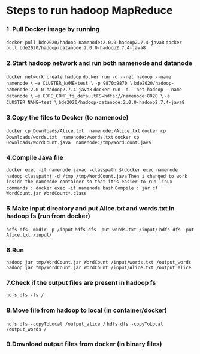 # Steps to run hadoop MapReduce
### 1. Pull Docker image by running
``` docker pull bde2020/hadoop-namenode:2.0.0-hadoop2.7.4-java8 ```
``` docker pull bde2020/hadoop-datanode:2.0.0-hadoop2.7.4-java8 ```

### 2.Start hadoop network and run both namenode and datanode
``` docker network create hadoop ```
``` docker run -d --net hadoop --name namenode \ ```
``` -e CLUSTER_NAME=test \ ```
``` -p 9870:9870 \ ```
``` bde2020/hadoop-namenode:2.0.0-hadoop2.7.4-java8 ```
``` docker run -d --net hadoop --name datanode \ ```
``` -e CORE_CONF_fs_defaultFS=hdfs://namenode:8020 \ ```
``` -e CLUSTER_NAME=test \ ```
``` bde2020/hadoop-datanode:2.0.0-hadoop2.7.4-java8 ```

### 3.Copy the files to Docker (to namenode)
``` docker cp Downloads/Alice.txt  namenode:/Alice.txt ```
``` docker cp Downloads/words.txt  namenode:/words.txt ```
``` docker cp Downloads/WordCount.java  namenode:/tmp/WordCount.java ```

### 4.Compile Java file
``` docker exec -it namenode javac -classpath $(docker exec namenode hadoop classpath) -d /tmp /tmp/WordCount.java ```
``` Then i changed to work inside the namenode container so that it's easier to run linux commands : docker exec -it namenode bash ```
``` Compile : jar cf WordCount.jar WordCount*.class ```

### 5.Make input directory and put Alice.txt and words.txt in hadoop fs (run from docker)
``` hdfs dfs -mkdir -p /input ```
``` hdfs dfs -put words.txt /input/ ```
``` hdfs dfs -put Alice.txt /input/ ```

### 6.Run
``` hadoop jar tmp/WordCount.jar WordCount /input/words.txt /output_words ```
``` hadoop jar tmp/WordCount.jar WordCount /input/Alice.txt /output_alice ```

### 7.Check if the output files are present in hadoop fs
``` hdfs dfs -ls / ```          

### 8.Move file from hadoop to local (in container/docker)
``` hdfs dfs -copyToLocal /output_alice / ```
``` hdfs dfs -copyToLocal /output_words / ```

### 9.Download output files from docker (in binary files)

